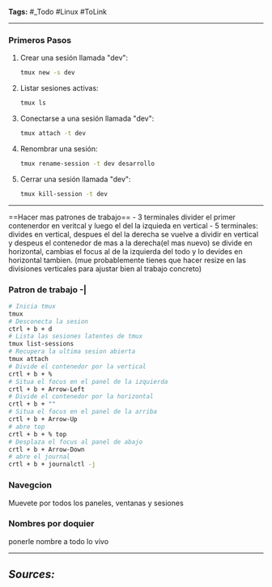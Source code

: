 **Tags:** #_Todo
#Linux #ToLink 
- - -
### Primeros Pasos
1. Crear una sesión llamada "dev":
   ```bash
   tmux new -s dev
   ```
2. Listar sesiones activas:
   ```bash
   tmux ls
   ```
3. Conectarse a una sesión llamada "dev":
   ```bash
   tmux attach -t dev
   ```
4. Renombrar una sesión:
   ```bash
   tmux rename-session -t dev desarrollo
   ```
5. Cerrar una sesión llamada "dev":
   ```bash
   tmux kill-session -t dev
   ```

---
==Hacer mas patrones de trabajo==
	- 3 terminales divider el primer contenerdor en veritcal y luego el del la izquieda en vertical
	- 5 terminales: divides en vertical, despues el del la derecha se vuelve a dividir en vertical y despeus el contenedor de mas a la derecha(el mas nuevo) se divide en horizontal, cambias el focus al de la izquierda del todo y lo devides en horizontal tambien. (mue probablemente tienes que hacer resize en las divisiones verticales para ajustar bien al trabajo concreto)
###  Patron de trabajo -|
``` bash
# Inicia tmux
tmux
# Desconecta la sesion
ctrl + b + d
# Lista las sesiones latentes de tmux
tmux list-sessions
# Recupera la ultima sesion abierta
tmux attach
# Divide el contenedor por la vertical
crtl + b + %
# Situa el focus en el panel de la izquierda
crtl + b + Arrow-Left
# Divide el contenedor por la horizontal
crtl + b + ""
# Situa el focus en el panel de la arriba
crtl + b + Arrow-Up
# abre top
crtl + b + % top
# Desplaza el focus al panel de abajo
crtl + b + Arrow-Down
# abre el journal
crtl + b + journalctl -j
```
### Navegcion
Muevete por todos los paneles,  ventanas y sesiones
### Nombres por doquier
ponerle nombre a todo lo vivo
- - - 
## ***Sources:***